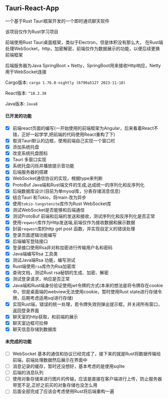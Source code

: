 ## Tauri-React-App

一个基于Rust Tauri框架开发的一个即时通讯聊天软件

该项目仅作为Rust学习项目

前端使用Rust Tauri桌面框架，类似于Electron，但是体积没有那么大， 在Rust端处理WebSocket，http，加密解密，前端仅作为数据展示的功能，以便后续更换前端框架

后端服务器为Java SpringBoot + Netty，SpringBoot用来接收Http响应，Netty用于WebSocket连接

Cargo版本:  `cargo 1.76.0-nightly (6790a5127 2023-11-10)`

React版本:  `^18.2.38`

Java版本:  `Java8`

#### 已开发的功能

- [x] 前端react页面的编写(一开始使用的前端框架为Angular，后来看着React不错，正好一起学学,把前端的代码使用React重构了下)
- [x] 取消Tauri默认的边框，使用前端自己实现一个窗口栏
- [x] 添加系统托盘
- [x] 改变系统托盘图标
- [x] Tauri 多窗口实现
- [x] 系统托盘闪烁并播放提示音功能
- [x] 后端服务器的搭建
- [x] WebSocket通信协议的实现，根据type来判断
- [x] ProtoBuf Java端和Rust端文件的生成,达成统一的序列化和反序列化
- [x] 后端数据库设计(目前为单mysql库，分表存储消息信息)
- [x] 结合Tauri 和Tokio，将main 改为异步
- [x] 使用`tokio-tungstenite`库作为Rust WebSocket库
- [x] 测试WebSocket是否能够和后端通信
- [x] 测试ProtoBuf 前端和后端的发送和接收，测试序列化和反序列化是否正常
- [x] 使用`reqwest`库作为Http发送端,前端仅作为接收数据和展示数据
- [x] 封装`reqwest`库的http get post 函数，并实现自定义的错误处理
- [x] 登录页面逻辑功能编写
- [x] 后端编写登陆接口
- [x] 登录接口使用Rsa非对称加密进行传输用户名和密码
- [x] Java端编写Rsa 工具类
- [x] 测试Java端Rsa 功能，编写测试
- [x] Rust端使用`rsa`库作为Rsa加密库
- [x] 查询文档，测试Rust rsa秘钥的生成、加密、解密
- [x] 测试登录请求，响应是否正常
- [x] Java端和Rust端身份验证使用jwt令牌的方式(本来的想法是将令牌存在cookie中，但是桌面端的webview无法使用cookie，暂时使用Rust state进行存储令牌，后期考虑适用sql进行存储)
- [x] 实现Rust端，错误的统一处理，若令牌失效则弹出提示框，并关闭所有窗口，返回登录界面
- [x] 聊天室的http获取，和前端的展示
- [x] 聊天室边框可拉伸
- [x] 聊天信息存储到数据库

#### 未完成的功能

- [ ] WebSocket 基本的通信和协议已经完成了，接下来的就是Rust将数据传输给前端，前端处理数据然后展示在界面中
- [ ] 消息记录的缓存，暂时还没想好，基本考虑的是使用sqlite
- [ ] 后端的消息队列
- [ ] 使用对象存储来进行图片的传输，应该是直接在客户端进行上传，防止服务器带宽不足,正好之前买的对象存储也没怎么用
- [ ] 后面全部完成了应该会考虑使用Rust将后端重构一遍
